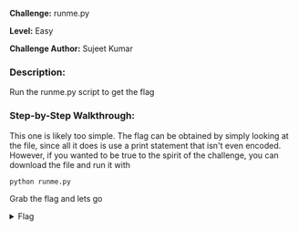 **Challenge:** runme.py

**Level:** Easy

**Challenge Author:** Sujeet Kumar

### Description: 
Run the runme.py script to get the flag

### Step-by-Step Walkthrough:
This one is likely too simple. The flag can be obtained by simply looking at the file, since all it does is use a print statement that isn't even encoded. However, if you wanted to be true to the spirit of the challenge, you can download the file and run it with

`python runme.py`

Grab the flag and lets go

<details><summary>Flag</summary>
    <pre>
    picoCTF{run_s4n1ty_run}
    </pre>
   </details>